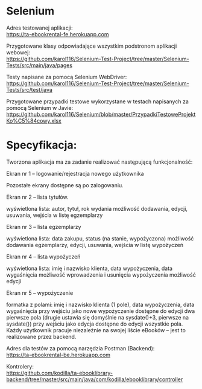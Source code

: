 # Selenium
Adres testowanej aplikacji:\
https://ta-ebookrental-fe.herokuapp.com

Przygotowane klasy odpowiadające wszystkim podstronom aplikacji webowej:\
https://github.com/karol116/Selenium-Test-Project/tree/master/Selenium-Tests/src/main/java/pages

Testy napisane za pomocą Selenium WebDriver:\
https://github.com/karol116/Selenium-Test-Project/tree/master/Selenium-Tests/src/test/java

Przygotowane przypadki testowe wykorzystane w testach napisanych za pomocą Selenium w Javie:\
https://github.com/karol116/Selenium/blob/master/PrzypadkiTestoweProjektKo%C5%84cowy.xlsx

# Specyfikacja:

Tworzona aplikacja ma za zadanie realizować następującą funkcjonalność:

Ekran nr 1 – logowanie/rejestracja nowego użytkownika

Pozostałe ekrany dostępne są po zalogowaniu.

Ekran nr 2 – lista tytułów.

wyświetlona lista: autor, tytuł, rok wydania
możliwość dodawania, edycji, usuwania, wejścia w listę egzemplarzy

Ekran nr 3 – lista egzemplarzy

wyświetlona lista: data zakupu, status (na stanie, wypożyczona)
możliwość dodawania egzemplarzy, edycji, usuwania, wejścia w listę wypożyczeń

Ekran nr 4 – lista wypożyczeń

wyświetlona lista: imię i nazwisko klienta, data wypożyczenia, data wygaśnięcia
możliwość wprowadzenia i usunięcia wypożyczenia
możliwość edycji

Ekran nr 5 – wypożyczenie

formatka z polami: imię i nazwisko klienta (1 pole), data wypożyczenia, data wygaśnięcia
przy wejściu jako nowe wypożyczenie dostępne do edycji dwa pierwsze pola (drugie ustawia się domyślnie na sysdate()+3, pierwsze na sysdate())
przy wejściu jako edycja dostępne do edycji wszystkie pola.
Każdy użytkownik pracuje niezależnie na swojej liście eBooków – jest to realizowane przez backend.

Adres dla testów za pomocą narzędzia Postman (Backend):\
https://ta-ebookrental-be.herokuapp.com

Kontrolery:\
https://github.com/kodilla/ta-ebooklibrary-backend/tree/master/src/main/java/com/kodilla/ebooklibrary/controller
